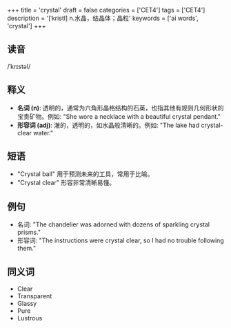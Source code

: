 +++
title = 'crystal'
draft = false
categories = ['CET4']
tags = ['CET4']
description = '[ˈkristl] n.水晶，结晶体；晶粒'
keywords = ['ai words', 'crystal']
+++

## 读音
/ˈkrɪstəl/

## 释义
- **名词 (n)**: 透明的，通常为六角形晶格结构的石英，也指其他有规则几何形状的宝贵矿物。例如: "She wore a necklace with a beautiful crystal pendant."
- **形容词 (adj)**: 澈的，透明的，如水晶般清晰的。例如: "The lake had crystal-clear water."

## 短语
- "Crystal ball" 用于预测未来的工具，常用于比喻。
- "Crystal clear" 形容非常清晰易懂。

## 例句
- 名词: "The chandelier was adorned with dozens of sparkling crystal prisms."
- 形容词: "The instructions were crystal clear, so I had no trouble following them."

## 同义词
- Clear
- Transparent
- Glassy
- Pure
- Lustrous
